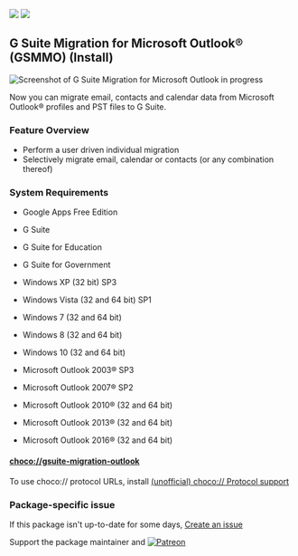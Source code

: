 [![](https://img.shields.io/chocolatey/v/gsuite-migration-outlook?color=green&label=gsuite-migration-outlook)](https://chocolatey.org/packages/gsuite-migration-outlook) [![](https://img.shields.io/chocolatey/dt/gsuite-migration-outlook)](https://chocolatey.org/packages/gsuite-migration-outlook)

## G Suite Migration for Microsoft Outlook® (GSMMO) (Install)

![Screenshot of G Suite Migration for Microsoft Outlook in progress](https://tools.google.com/dlpage/res/outlookmigration/gammo-output.gif)

Now you can migrate email, contacts and calendar data from Microsoft Outlook® profiles and PST files to G Suite.

### Feature Overview

- Perform a user driven individual migration
- Selectively migrate email, calendar or contacts (or any combination thereof)	

### System Requirements
- Google Apps Free Edition 
- G Suite 
- G Suite for Education 
- G Suite for Government

- Windows XP (32 bit) SP3 
- Windows Vista (32 and 64 bit) SP1 
- Windows 7 (32 and 64 bit) 
- Windows 8 (32 and 64 bit) 
- Windows 10 (32 and 64 bit)

- Microsoft Outlook 2003® SP3 
- Microsoft Outlook 2007® SP2 
- Microsoft Outlook 2010® (32 and 64 bit) 
- Microsoft Outlook 2013® (32 and 64 bit) 
- Microsoft Outlook 2016® (32 and 64 bit)

#### [choco://gsuite-migration-outlook](choco://gsuite-migration-outlook)
To use choco:// protocol URLs, install [(unofficial) choco:// Protocol support](https://chocolatey.org/packages/choco-protocol-support)

### Package-specific issue
If this package isn't up-to-date for some days, [Create an issue](https://github.com/tunisiano187/Chocolatey-packages/issues/new/choose)

Support the package maintainer and [![Patreon](https://cdn.jsdelivr.net/gh/tunisiano187/Chocolatey-packages@d15c4e19c709e7148588d4523ffc6dd3cd3c7e5e/icons/patreon.png)](https://www.patreon.com/tunisiano)
